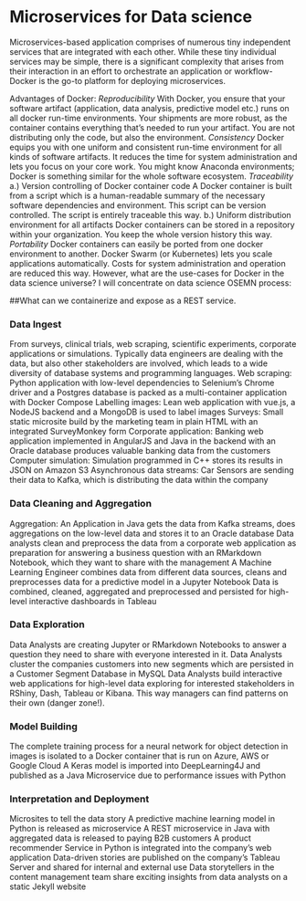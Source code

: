 

# Microservices for Data science

Microservices-based application comprises of numerous tiny independent services that are integrated with each other. While these tiny individual services may be simple, there is a significant complexity that arises from their interaction in an effort to orchestrate an application or workflow-
Docker is the go-to platform for deploying microservices.

Advantages of Docker:
*Reproducibility*
With Docker, you ensure that your software artifact (application, data analysis, predictive model etc.) runs on all docker run-time environments. Your shipments are more robust, as the container contains everything that’s needed to run your artifact. You are not distributing only the code, but also the environment.
*Consistency*
Docker equips you with one uniform and consistent run-time environment for all kinds of software artifacts. It reduces the time for system administration and lets you focus on your core work. You might know Anaconda environments; Docker is something similar for the whole software ecosystem.
*Traceability*
a.) Version controlling of Docker container code
A Docker container is built from a script which is a human-readable summary of the necessary software dependencies and environment. This script can be version controlled. The script is entirely traceable this way.
b.) Uniform distribution environment for all artifacts
Docker containers can be stored in a repository within your organization. You keep the whole version history this way.
*Portability*
Docker containers can easily be ported from one docker environment to another. Docker Swarm (or Kubernetes) lets you scale applications automatically. Costs for system administration and operation are reduced this way.
However, what are the use-cases for Docker in the data science universe? I will concentrate on data science OSEMN process:

##What can we containerize and expose as a REST service.

### Data Ingest
From surveys, clinical trials, web scraping, scientific experiments, corporate applications or simulations. Typically data engineers are dealing with the data, but also other stakeholders are involved, which leads to a wide diversity of database systems and programming languages.
Web scraping: Python application with low-level dependencies to Selenium’s Chrome driver and a Postgres database is packed as a multi-container application with Docker Compose
Labelling images: Lean web application with vue.js, a NodeJS backend and a MongoDB is used to label images
Surveys: Small static microsite build by the marketing team in plain HTML with an integrated SurveyMonkey form
Corporate application: Banking web application implemented in AngularJS and Java in the backend with an Oracle database produces valuable banking data from the customers
Computer simulation: Simulation programmed in C++ stores its results in JSON on Amazon S3
Asynchronous data streams: Car Sensors are sending their data to Kafka, which is distributing the data within the company

### Data Cleaning and Aggregation

Aggregation: An Application in Java gets the data from Kafka streams, does aggregations on the low-level data and stores it to an Oracle database
Data analysts clean and preprocess the data from a corporate web application as preparation for answering a business question with an RMarkdown Notebook, which they want to share with the management
A Machine Learning Engineer combines data from different data sources, cleans and preprocesses data for a predictive model in a Jupyter Notebook
Data is combined, cleaned, aggregated and preprocessed and persisted for high-level interactive dashboards in Tableau


### Data Exploration

Data Analysts are creating Jupyter or RMarkdown Notebooks to answer a question they need to share with everyone interested in it.
Data Analysts cluster the companies customers into new segments which are persisted in a Customer Segment Database in MySQL
Data Analysts build interactive web applications for high-level data exploring for interested stakeholders in RShiny, Dash, Tableau or Kibana. This way managers can find patterns on their own (danger zone!).

### Model Building
The complete training process for a neural network for object detection in images is isolated to a Docker container that is run on Azure, AWS or Google Cloud
A Keras model is imported into DeepLearning4J and published as a Java Microservice due to performance issues with Python

### Interpretation and Deployment
Microsites to tell the data story
A predictive machine learning model in Python is released as microservice
A REST microservice in Java with aggregated data is released to paying B2B customers
A product recommender Service in Python is integrated into the company’s web application
Data-driven stories are published on the company’s Tableau Server and shared for internal and external use
Data storytellers in the content management team share exciting insights from data analysts on a static Jekyll website
